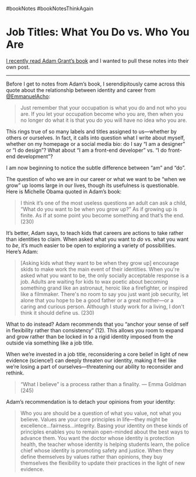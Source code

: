 #bookNotes #bookNotesThinkAgain

# Job Titles: What You Do vs. Who You Are

[I recently read Adam Grant’s book](/2021/book-notes-think-again-by-adam-grant) and I wanted to pull these notes into their own post.

---

Before I get to notes from Adam’s book, I serendipitously came across this quote about the relationship between identity and career from [@EmmanuelAcho](https://twitter.com/EmmanuelAcho/status/1420701985985097737?s=20):

> Just remember that your occupation is what you do and not who you are. If you let your occupation become who you are, then when you no longer do what it is that you do you will have no idea who you are.

This rings true of so many labels and titles assigned to us—whether by others or ourselves. In fact, it calls into question what I write about myself, whether on my homepage or a social media bio: do I say “I am a designer” or “I do design”? What about “I am a front-end developer” vs. “I do front-end development”?

I am now beginning to notice the subtle difference between “am” and “do”.

The question of who we are in our career or what we want to be “when we grow” up looms large in our lives, though its usefulness is questionable. Here is Michelle Obama quoted in Adam’s book:

> I think it’s one of the most useless questions an adult can ask a child, “What do you want to be when you grow up?” As if growing up is finite. As if at some point you become something and that’s the end. (230)

It’s better, Adam says, to teach kids that careers are actions to take rather than identities to claim. When asked what you want to _do_ vs. what you want to _be_, it’s much easier to be open to exploring a variety of possibilities. Here’s Adam:

> [Asking kids what they want to be when they grow up] encourage skids to make work the main event of their identities. When you're asked what you want to be, the only socially acceptable response is a job. Adults are waiting for kids to wax poetic about becoming something grand like an astronaut, heroic like a firefighter, or inspired like a filmmaker. There's no room to say you just want job security, let alone that you hope to be a good father or a great mother—or a caring and curious person. Although I study work for a living, I don't think it should define us. (230)

What to do instead? Adam recommends that you “anchor your sense of self in flexibility rather than consistency” (12). This allows you room to expand and grow rather than be locked in to a rigid identity imposed from the outside via something like a job title. 

When we’re invested in a job title, reconsidering a core belief in light of new evidence (science!) can deeply threaten our identity, making it feel like we’re losing a part of ourselves—threatening our ability to reconsider and rethink.

> “What I believe” is a process rather than a finality. — Emma Goldman (245)

Adam’s recommendation is to detach your opinions from your identity:

> Who you are should be a question of what you value, not what you believe. Values are your core principles in life—they might be excellence…fairness…integrity. Basing your identity on these kinds of principles enables you to remain open-minded about the best ways to advance them. You want the doctor whose identity is protection health, the teacher whose identity is helping students learn, the police chief whose identity is promoting safety and justice. When they define themselves by values rather than opinions, they buy themselves the flexibility to update their practices in the light of new evidence.

